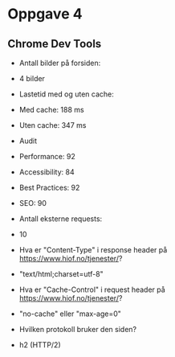 # Oppgave 4

## Chrome Dev Tools
- Antall bilder på forsiden:
 - 4 bilder


- Lastetid med og uten cache:
 - Med cache: 188 ms
 - Uten cache: 347 ms


- Audit
 - Performance: 92
 - Accessibility: 84
 - Best Practices: 92
 - SEO: 90


- Antall eksterne requests:
 - 10


- Hva er "Content-Type" i response header på https://www.hiof.no/tjenester/?
 - "text/html;charset=utf-8"


- Hva er "Cache-Control" i request header på https://www.hiof.no/tjenester/?
 - "no-cache" eller "max-age=0"


- Hvilken protokoll bruker den siden?
 - h2 (HTTP/2)
